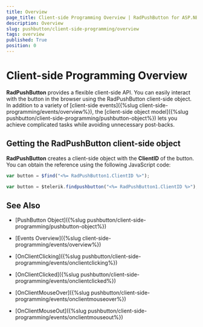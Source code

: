 ```yaml
---
title: Overview
page_title: Client-side Programming Overview | RadPushButton for ASP.NET AJAX Documentation
description: Overview
slug: pushbutton/client-side-programming/overview
tags: overview
published: True
position: 0
---
```


# Client-side Programming Overview

**RadPushButton** provides a flexible client-side API. You can easily interact with the button in the browser using the RadPushButton client-side object. In addition to a variety of [client-side events]({%slug client-side-programming/events/overview%}), the [client-side object model]({%slug pushbutton/client-side-programming/pushbutton-object%}) lets you achieve complicated tasks while avoiding unnecessary post-backs.

## Getting the RadPushButton client-side object

**RadPushButton** creates a client-side object with the **ClientID** of the button. You can obtain the reference using the following JavaScript code:

````JavaScript
var button = $find("<%= RadPushButton1.ClientID %>");
````

````JavaScript
var button = $telerik.findpushbutton("<%= RadPushButton1.ClientID %>");
````

## See Also

 * [PushButton Object]({%slug pushbutton/client-side-programming/pushbutton-object%})
 
 * [Events Overview]({%slug client-side-programming/events/overview%})
 
 * [OnClientClicking]({%slug pushbutton/client-side-programming/events/onclientclicking%})
 
 * [OnClientClicked]({%slug pushbutton/client-side-programming/events/onclientclicked%})
 
 * [OnClientMouseOver]({%slug pushbutton/client-side-programming/events/onclientmouseover%})
 
 * [OnClientMouseOut]({%slug pushbutton/client-side-programming/events/onclientmouseout%})



